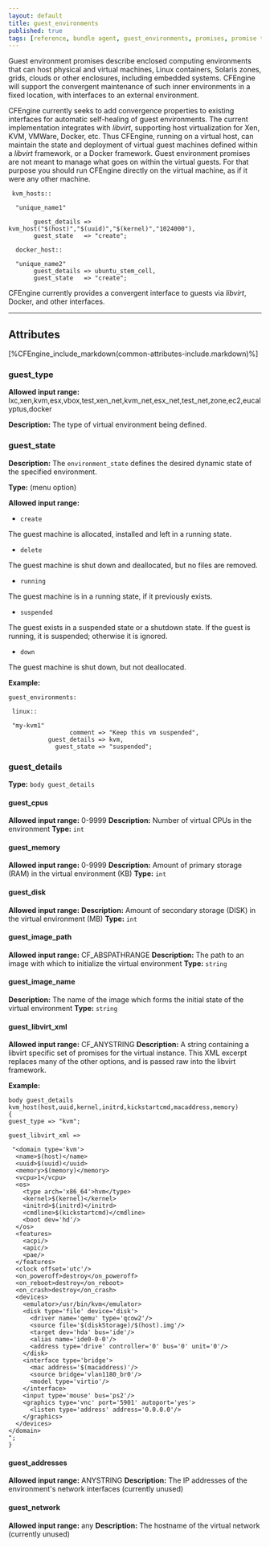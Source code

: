 ```yaml
---
layout: default
title: guest_environments
published: true
tags: [reference, bundle agent, guest_environments, promises, promise types, virtual machines, agent, promises, libvirt, KVM, VMWare]
---
```


Guest environment promises describe enclosed computing environments that
can host physical and virtual machines, Linux containers, Solaris zones, grids, clouds or
other enclosures, including embedded systems. CFEngine will support the
convergent maintenance of such inner environments in a fixed location,
with interfaces to an external environment.

CFEngine currently seeks to add convergence properties to existing
interfaces for automatic self-healing of guest environments. The current
implementation integrates with *libvirt*, supporting host virtualization
for Xen, KVM, VMWare, Docker, etc. Thus CFEngine, running on a virtual host, can
maintain the state and deployment of virtual guest machines defined
within a *libvirt* framework, or a Docker framework. Guest environment promises are not meant
to manage what goes on within the virtual guests. For that purpose you
should run CFEngine directly on the virtual machine, as if it were any
other machine.



```cf3
 kvm_hosts::

  "unique_name1"

       guest_details => kvm_host("$(host)","$(uuid)","$(kernel)","1024000"),
       guest_state   => "create";

  docker_host::

  "unique_name2"
       guest_details => ubuntu_stem_cell,
       guest_state   => "create";

```

CFEngine currently provides a convergent interface to guests via *libvirt*, Docker, and
other interfaces.

***

## Attributes ##

[%CFEngine_include_markdown(common-attributes-include.markdown)%]


### guest_type

**Allowed input range:** lxc,xen,kvm,esx,vbox,test,xen_net,kvm_net,esx_net,test_net,zone,ec2,eucalyptus,docker

**Description:** The type of virtual environment being defined.


### guest_state

**Description:** The `environment_state` defines the desired dynamic state
 of the specified environment.

**Type:** (menu option)

**Allowed input range:**

* `create`

The guest machine is allocated, installed and left in a running state.

* `delete`

The guest machine is shut down and deallocated, but no files are removed.

* `running`

The guest machine is in a running state, if it previously exists.

* `suspended`

The guest exists in a suspended state or a shutdown state. If the guest
is running, it is suspended; otherwise it is ignored.

* `down`

The guest machine is shut down, but not deallocated.

**Example:**

```cf3
guest_environments:

 linux::

 "my-kvm1"
                 comment => "Keep this vm suspended",
           guest_details => kvm,
             guest_state => "suspended";

```


### guest_details

**Type:** `body guest_details`



#### guest_cpus

**Allowed input range:** 0-9999
**Description:** Number of virtual CPUs in the environment
**Type:** `int`

#### guest_memory
**Allowed input range:** 0-9999
**Description:**  Amount of primary storage (RAM) in the virtual environment (KB)
**Type:** `int`

#### guest_disk
**Allowed input range:**
**Description:** Amount of secondary storage (DISK) in the virtual environment (MB)
**Type:** `int`

#### guest_image_path
**Allowed input range:** CF_ABSPATHRANGE
**Description:** The path to an image with which to initialize the virtual environment
**Type:** `string`

#### guest_image_name
**Description:** The name of the image which forms the initial state of the virtual environment
**Type:** `string`

#### guest_libvirt_xml
**Allowed input range:** CF_ANYSTRING
**Description:** A string containing a libvirt specific set of promises for the virtual instance. This
XML excerpt replaces many of the other options, and is passed raw into the libvirt framework.

**Example:**
```cf3
body guest_details kvm_host(host,uuid,kernel,initrd,kickstartcmd,macaddress,memory)
{
guest_type => "kvm";

guest_libvirt_xml =>

 "<domain type='kvm'>
  <name>$(host)</name>
  <uuid>$(uuid)</uuid>
  <memory>$(memory)</memory>
  <vcpu>1</vcpu>
  <os>
    <type arch='x86_64'>hvm</type>
    <kernel>$(kernel)</kernel>
    <initrd>$(initrd)</initrd>
    <cmdline>$(kickstartcmd)</cmdline>
    <boot dev='hd'/>
  </os>
  <features>
    <acpi/>
    <apic/>
    <pae/>
  </features>
  <clock offset='utc'/>
  <on_poweroff>destroy</on_poweroff>
  <on_reboot>destroy</on_reboot>
  <on_crash>destroy</on_crash>
  <devices>
    <emulator>/usr/bin/kvm</emulator>
    <disk type='file' device='disk'>
      <driver name='qemu' type='qcow2'/>
      <source file='$(diskStorage)/$(host).img'/>
      <target dev='hda' bus='ide'/>
      <alias name='ide0-0-0'/>
      <address type='drive' controller='0' bus='0' unit='0'/>
    </disk>
    <interface type='bridge'>
      <mac address='$(macaddress)'/>
      <source bridge='vlan1180_br0'/>
      <model type='virtio'/>
    </interface>
    <input type='mouse' bus='ps2'/>
    <graphics type='vnc' port='5901' autoport='yes'>
      <listen type='address' address='0.0.0.0'/>
    </graphics>
  </devices>
</domain>
";
}
```

#### guest_addresses
**Allowed input range:** ANYSTRING
**Description:** The IP addresses of the environment's network interfaces (currently unused)

#### guest_network
**Allowed input range:** any
**Description:** The hostname of the virtual network (currently unused)
